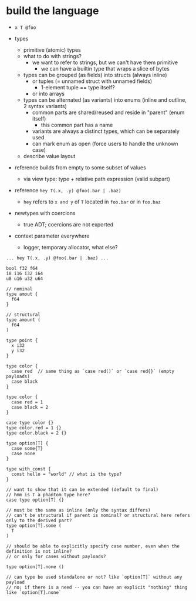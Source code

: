 # build the language

- `x T @foo`

- types
  - primitive (atomic) types
  - what to do with strings?
    - we want to refer to strings, but we can't have them primitive
      - we can have a builtin type that wraps a slice of bytes
  - types can be grouped (as fields) into structs (always inline)
    - or tuples (= unnamed struct with unnamed fields)
      - 1-element tuple == type itself?
    - or into arrays
  - types can be alternated (as variants) into enums (inline and outline, 2 syntax variants)
    - common parts are shared/reused and reside in "parent" (enum itself)
      - this common part has a name
    - variants are always a distinct types, which can be separately used
    - can mark enum as open (force users to handle the unknown case)
  - describe value layout
- reference builds from empty to some subset of values
  - via view type: type + relative path expression (valid subpart)
- reference `hey T(.x, .y) @foo(.bar | .baz)`
  - `hey` refers to `x and y` of `T` located in `foo.bar` or in `foo.baz`


- newtypes with coercions
  - true ADT; coercions are not exported

- context parameter everywhere
  - logger, temporary allocator, what else?

`... hey T(.x, .y) @foo(.bar | .baz) ...`

```
bool f32 f64
i8 i16 i32 i64
u8 u16 u32 u64

// nominal
type amout {
  f64
}

// structural
type amount (
  f64
)

type point {
  x i32
  y i32
}

type color {
  case red  // same thing as `case red()` or `case red{}` (empty payloads)
  case black
}

type color {
  case red = 1
  case black = 2
}

case type color {}
type color.red = 1 {}
type color.black = 2 {}

type option[T] {
  case some{T}
  case none
}

type with_const {
  const hello = "world" // what is the type?
}

// want to show that it can be extended (default to final)
// hmm is T a phantom type here?
case type option[T] {}

// must be the same as inline (only the syntax differs)
// can't be structural if parent is nominal? or structural here refers only to the derived part?
type option[T].some (
  T
)

// should be able to explicitly specify case number, even when the definition is not inline?
// or only for cases without payloads?

type option[T].none ()

// can type be used standalone or not? like `option[T]` without any payload
// no; if there is a need -- you can have an explicit "nothing" thing like `option[T].none`
```
